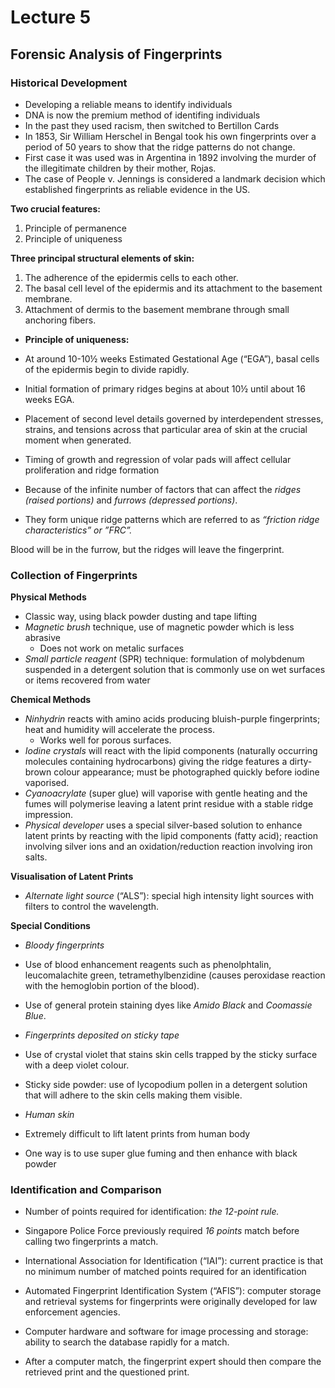 # Lecture 5

## Forensic Analysis of Fingerprints

### Historical Development
- Developing a reliable means to identify individuals
- DNA is now the premium method of identifing individuals
- In the past they used racism, then switched to Bertillon Cards
- In 1853, Sir William Herschel in Bengal took his own fingerprints over a period of 50 years to show that the ridge patterns do not change.
- First case it was used was in Argentina in 1892 involving the murder of the illegitimate children by their mother, Rojas.
- The case of People v. Jennings is considered a landmark decision which established fingerprints as reliable evidence in the US.

**Two crucial features:**
1) Principle of permanence
2) Principle of uniqueness

**Three principal structural elements of skin:**
1) The adherence of the epidermis cells to each other.
2) The basal cell level of the epidermis and its attachment to the basement membrane.
3) Attachment of dermis to the basement membrane through small anchoring fibers.

- **Principle of uniqueness:** 
- At around 10-10½ weeks Estimated Gestational Age (“EGA”), basal cells of the epidermis begin to divide rapidly. 
- Initial formation of primary ridges begins at about 10½ until about 16 weeks EGA. 
- Placement of second level details governed by interdependent stresses, strains, and tensions across that particular area of skin at the crucial moment when generated. 
- Timing of growth and regression of volar pads will affect cellular proliferation and ridge formation

- Because of the infinite number of factors that can affect the *ridges (raised portions)* and *furrows (depressed portions)*. 
- They form unique ridge patterns which are referred to as *“friction ridge characteristics” or ”FRC”.*

Blood will be in the furrow, but the ridges will leave the fingerprint.

### Collection of Fingerprints
**Physical Methods**
- Classic way, using black powder dusting and tape lifting
- *Magnetic brush* technique, use of magnetic powder which is less abrasive
	- Does not work on metalic surfaces
- *Small particle reagent* (SPR) technique: formulation of molybdenum suspended in a detergent solution that is commonly use on wet surfaces or items recovered from water

**Chemical Methods**
- *Ninhydrin* reacts with amino acids producing bluish-purple fingerprints; heat and humidity will accelerate the process.
	- Works well for porous surfaces.
- *Iodine crystals* will react with the lipid components (naturally occurring molecules containing hydrocarbons) giving the ridge features a dirty-brown colour appearance; must be photographed quickly before iodine vaporised.
- *Cyanoacrylate* (super glue) will vaporise with gentle heating and the fumes will polymerise leaving a latent print residue with a stable ridge impression.
- *Physical developer* uses a special silver-based solution to enhance latent prints by reacting with the lipid components (fatty acid); reaction involving silver ions and an oxidation/reduction reaction involving iron salts.

**Visualisation of Latent Prints**
- *Alternate light source* (“ALS”): special high intensity light sources with filters to control the wavelength.

**Special Conditions**
- *Bloody fingerprints* 
- Use of blood enhancement reagents such as phenolphtalin, leucomalachite green, tetramethylbenzidine (causes peroxidase reaction with the hemoglobin portion of the blood). 
- Use of general protein staining dyes like *Amido Black* and *Coomassie Blue*.

- *Fingerprints deposited on sticky tape* 
- Use of crystal violet that stains skin cells trapped by the sticky surface with a deep violet colour. 
- Sticky side powder: use of lycopodium pollen in a detergent solution that will adhere to the skin cells making them visible.

-  *Human skin* 
- Extremely difficult to lift latent prints from human body 
- One way is to use super glue fuming and then enhance with black powder

### Identification and Comparison
- Number of points required for identification: *the 12-point rule.* 
- Singapore Police Force previously required *16 points* match before calling two fingerprints a match. 
- International Association for Identification (“IAI”): current practice is that no minimum number of matched points required for an identification

- Automated Fingerprint Identification System (“AFIS”): computer storage and retrieval systems for fingerprints were originally developed for law enforcement agencies.
- Computer hardware and software for image processing and storage: ability to search the database rapidly for a match.
- After a computer match, the fingerprint expert should then compare the retrieved print and the questioned print.


